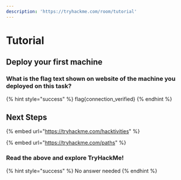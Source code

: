 ```yaml
---
description: 'https://tryhackme.com/room/tutorial'
---
```


# Tutorial

## Deploy your first machine

### What is the flag text shown on website of the machine you deployed on this task?

{% hint style="success" %}
flag{connection\_verified}
{% endhint %}

## Next Steps

{% embed url="https://tryhackme.com/hacktivities" %}

{% embed url="https://tryhackme.com/paths" %}

### Read the above and explore TryHackMe!

{% hint style="success" %}
No answer needed
{% endhint %}

